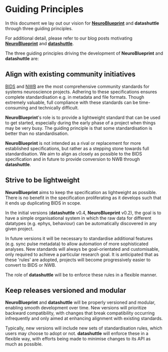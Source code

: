 # Guiding Principles

In this document we lay out our vision for
[**NeuroBlueprint**](https://neuroblueprint.neuroinformatics.dev/)
and **datashuttle** through three guiding principles.

For additional detail, please refer to our blog posts motivating
[**NeuroBlueprint**](https://neuroinformatics.dev/blog/neuroblueprint.html)
and
[**datashuttle**](https://neuroinformatics.dev/blog/datashuttle.html).

The three guiding principles driving the development of
**NeuroBlueprint**
and **datashuttle** are:

## Align with existing community initiatives

[BIDS](https://bids.neuroimaging.io/)
and
[NWB](https://www.nwb.org/)
are the most comprehensive community standards for systems neuroscience projects.
Adhering to these specifications ensures complete standardisation e.g. in metadata
and file formats. Though extremely valuable, full compliance with these standards
can be time-consuming and technically difficult.

**NeuroBlueprint**'s role is to provide a lightweight standard that can be used to get
started, especially during the early phase of a project when things may be very busy.
The guiding principle is that some standardisation is better than no standardisation.

**NeuroBlueprint** is not intended as a rival or replacement for more established
specifications, but rather as a stepping stone towards full standardisation.
We aim to align as closely as possible to the BIDS specification and in future
to provide conversion to NWB through **datashuttle**.

## Strive to be lightweight

**NeuroBlueprint** aims to keep the specification as lightweight
as possible. There is no benefit in the specification proliferating
as it develops such that it ends up duplicating BIDS in scope.

In the initial versions (**datashuttle** v0.4, **NeuroBlueprint** v0.2),
the goal is to have a simple organisational
system in which the raw data for different datatypes (e.g. ephys, behaviour)
can be automatically discovered in any given project.

In future versions it will be necessary to standardise additional features
(e.g. sync pulse metadata) to allow automation of more sophisticated analyses.
New standards will always be goal-orientated and customisable, only required
to achieve a particular research goal. It is anticipated that as these 'rules'
are adopted, projects will become progressively easier to convert to BIDS or NWB.

The role of **datashuttle** will be to enforce these rules in a flexible manner.

## Keep releases versioned and modular

**NeuroBlueprint** and **datashuttle** will be
properly versioned and modular, enabling smooth development over time.
New versions will prioritize backward compatibility, with changes that break
compatibility occurring infrequently and only aimed at enhancing alignment with existing standards.

Typically, new versions will include new
sets of standardisation rules,
which users may choose to adopt or not. **datashuttle** will
enforce these in a flexible way, with efforts being
made to minimise changes to its API as much as possible.
